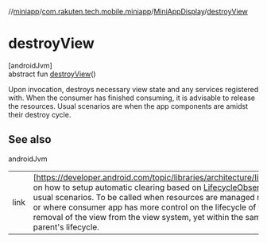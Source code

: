 //[miniapp](../../../index.md)/[com.rakuten.tech.mobile.miniapp](../index.md)/[MiniAppDisplay](index.md)/[destroyView](destroy-view.md)

# destroyView

[androidJvm]\
abstract fun [destroyView](destroy-view.md)()

Upon invocation, destroys necessary view state and any services registered with. When the consumer has finished consuming, it is advisable to release the resources. Usual scenarios are when the app components are amidst their destroy cycle.

## See also

androidJvm

| | |
|---|---|
| link | [https://developer.android.com/topic/libraries/architecture/lifecycle#lc] on how to setup automatic clearing based on [LifecycleObserver](https://developer.android.com/reference/kotlin/androidx/lifecycle/LifecycleObserver.html) for usual scenarios. To be called when resources are managed manually or where consumer app has more control on the lifecycle of views e.g. removal of the view from the view system, yet within the same state of parent's lifecycle. |
